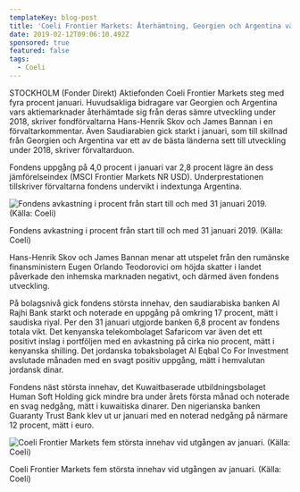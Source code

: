 ```yaml
---
templateKey: blog-post
title: 'Coeli Frontier Markets: Återhämtning, Georgien och Argentina vände upp'
date: 2019-02-12T09:06:10.492Z
sponsored: true
featured: false
tags:
  - Coeli
---
```

STOCKHOLM (Fonder Direkt) Aktiefonden Coeli Frontier Markets steg med fyra procent januari. Huvudsakliga bidragare var Georgien och Argentina vars aktiemarknader återhämtade sig från deras sämre utveckling under 2018, skriver fondförvaltarna Hans-Henrik Skov och James Bannan i en förvaltarkommentar. Även Saudiarabien gick starkt i januari, som till skillnad från Georgien och Argentina var ett av de bästa länderna sett till utveckling under 2018, skriver förvaltarduon.

Fondens uppgång på 4,0 procent i januari var 2,8 procent lägre än dess jämförelseindex (MSCI Frontier Markets NR USD). Underprestationen tillskriver förvaltarna fondens undervikt i indextunga Argentina.

![Fondens avkastning i procent från start till och med 31 januari 2019. (Källa: Coeli)](/img/coeli12feb2.png)

<span class="image-caption">Fondens avkastning i procent från start till och med 31 januari 2019. (Källa: Coeli)</span>

Hans-Henrik Skov och James Bannan menar att utspelet från den rumänske finansministern Eugen Orlando Teodorovici om höjda skatter i landet påverkade den inhemska marknaden negativt, och därmed även fondens utveckling.

På bolagsnivå gick fondens största innehav, den saudiarabiska banken Al Rajhi Bank starkt och noterade en uppgång på omkring 17 procent, mätt i saudiska riyal. Per den 31 januari utgjorde banken 6,8 procent av fondens totala vikt. Det kenyanska telekombolaget Safaricom var även det ett positivt inslag i portföljen med en avkastning på cirka nio procent, mätt i kenyanska shilling. Det jordanska tobaksbolaget Al Eqbal Co For Investment avslutade månaden med en svagt positiv uppgång, mätt i hemvalutan jordansk dinar.

Fondens näst största innehav, det Kuwaitbaserade utbildningsbolaget Human Soft Holding gick mindre bra under årets första månad och noterade en svag nedgång, mätt i kuwaitiska dinarer. Den nigerianska banken Guaranty Trust Bank klev ut ur januari med en noterad nedgång på närmare 12 procent, mätt i euro.

![Coeli Frontier Markets fem största innehav vid utgången av januari. (Källa: Coeli)](/img/coeli12feb.png)

<span class="image-caption">Coeli Frontier Markets fem största innehav vid utgången av januari. (Källa: Coeli)</span>
